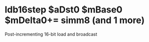 # ldb16step $aDst0 $mBase0 $mDelta0+= simm8 (and 1 more)

Post-incrementing 16-bit load and broadcast
